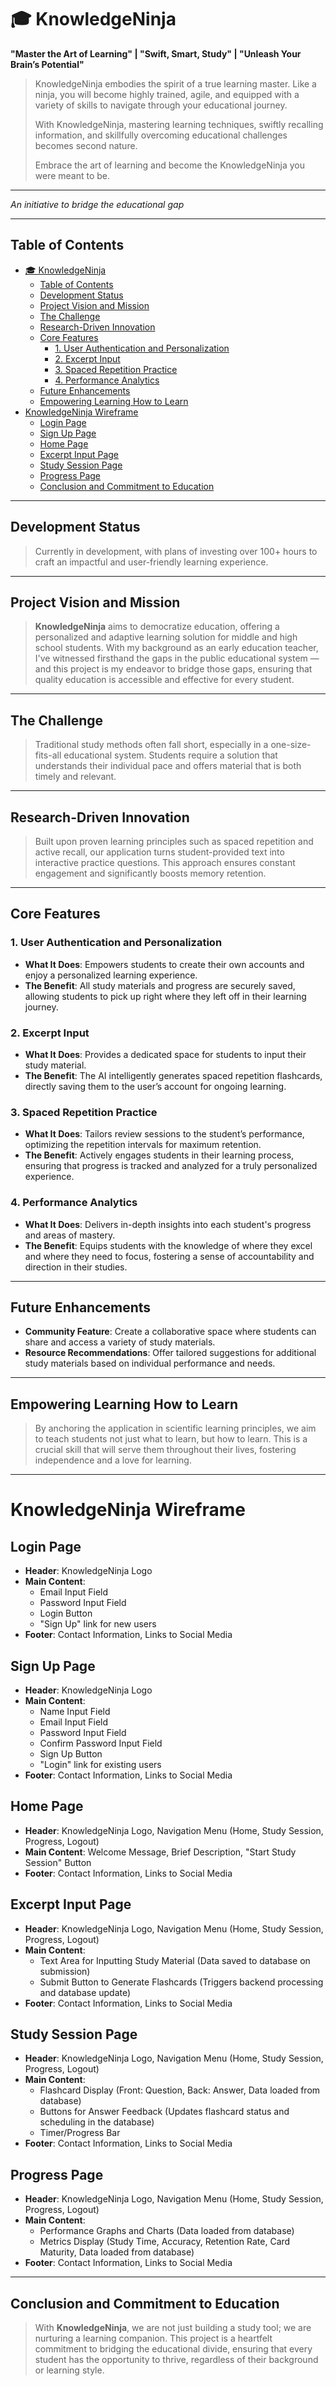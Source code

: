 # 🎓 KnowledgeNinja

**"Master the Art of Learning" | "Swift, Smart, Study" | "Unleash Your Brain’s Potential"**

> KnowledgeNinja embodies the spirit of a true learning master. Like a ninja, you will become highly trained, agile, and equipped with a variety of skills to navigate through your educational journey.
>
> With KnowledgeNinja, mastering learning techniques, swiftly recalling information, and skillfully overcoming educational challenges becomes second nature.
>
> Embrace the art of learning and become the KnowledgeNinja you were meant to be.

---

_An initiative to bridge the educational gap_

---

## Table of Contents

- [🎓 KnowledgeNinja](#-knowledgeninja)
  - [Table of Contents](#table-of-contents)
  - [Development Status](#development-status)
  - [Project Vision and Mission](#project-vision-and-mission)
  - [The Challenge](#the-challenge)
  - [Research-Driven Innovation](#research-driven-innovation)
  - [Core Features](#core-features)
    - [1. User Authentication and Personalization](#1-user-authentication-and-personalization)
    - [2. Excerpt Input](#2-excerpt-input)
    - [3. Spaced Repetition Practice](#3-spaced-repetition-practice)
    - [4. Performance Analytics](#4-performance-analytics)
  - [Future Enhancements](#future-enhancements)
  - [Empowering Learning How to Learn](#empowering-learning-how-to-learn)
- [KnowledgeNinja Wireframe](#knowledgeninja-wireframe)
  - [Login Page](#login-page)
  - [Sign Up Page](#sign-up-page)
  - [Home Page](#home-page)
  - [Excerpt Input Page](#excerpt-input-page)
  - [Study Session Page](#study-session-page)
  - [Progress Page](#progress-page)
  - [Conclusion and Commitment to Education](#conclusion-and-commitment-to-education)

---

## Development Status

> Currently in development, with plans of investing over 100+ hours to craft an impactful and user-friendly learning experience.

---

## Project Vision and Mission

> **KnowledgeNinja** aims to democratize education, offering a personalized and adaptive learning solution for middle and high school students. With my background as an early education teacher, I've witnessed firsthand the gaps in the public educational system — and this project is my endeavor to bridge those gaps, ensuring that quality education is accessible and effective for every student.

---

## The Challenge

> Traditional study methods often fall short, especially in a one-size-fits-all educational system. Students require a solution that understands their individual pace and offers material that is both timely and relevant.

---

## Research-Driven Innovation

> Built upon proven learning principles such as spaced repetition and active recall, our application turns student-provided text into interactive practice questions. This approach ensures constant engagement and significantly boosts memory retention.

---

## Core Features

### 1. User Authentication and Personalization

- **What It Does**: Empowers students to create their own accounts and enjoy a personalized learning experience.
- **The Benefit**: All study materials and progress are securely saved, allowing students to pick up right where they left off in their learning journey.

### 2. Excerpt Input

- **What It Does**: Provides a dedicated space for students to input their study material.
- **The Benefit**: The AI intelligently generates spaced repetition flashcards, directly saving them to the user’s account for ongoing learning.

### 3. Spaced Repetition Practice

- **What It Does**: Tailors review sessions to the student’s performance, optimizing the repetition intervals for maximum retention.
- **The Benefit**: Actively engages students in their learning process, ensuring that progress is tracked and analyzed for a truly personalized experience.

### 4. Performance Analytics

- **What It Does**: Delivers in-depth insights into each student's progress and areas of mastery.
- **The Benefit**: Equips students with the knowledge of where they excel and where they need to focus, fostering a sense of accountability and direction in their studies.

---

## Future Enhancements

- **Community Feature**: Create a collaborative space where students can share and access a variety of study materials.
- **Resource Recommendations**: Offer tailored suggestions for additional study materials based on individual performance and needs.

---

## Empowering Learning How to Learn

> By anchoring the application in scientific learning principles, we aim to teach students not just what to learn, but how to learn. This is a crucial skill that will serve them throughout their lives, fostering independence and a love for learning.

---

# KnowledgeNinja Wireframe

## Login Page

- **Header**: KnowledgeNinja Logo
- **Main Content**:
  - Email Input Field
  - Password Input Field
  - Login Button
  - "Sign Up" link for new users
- **Footer**: Contact Information, Links to Social Media

## Sign Up Page

- **Header**: KnowledgeNinja Logo
- **Main Content**:
  - Name Input Field
  - Email Input Field
  - Password Input Field
  - Confirm Password Input Field
  - Sign Up Button
  - "Login" link for existing users
- **Footer**: Contact Information, Links to Social Media

## Home Page

- **Header**: KnowledgeNinja Logo, Navigation Menu (Home, Study Session, Progress, Logout)
- **Main Content**: Welcome Message, Brief Description, "Start Study Session" Button
- **Footer**: Contact Information, Links to Social Media

## Excerpt Input Page

- **Header**: KnowledgeNinja Logo, Navigation Menu (Home, Study Session, Progress, Logout)
- **Main Content**:
  - Text Area for Inputting Study Material (Data saved to database on submission)
  - Submit Button to Generate Flashcards (Triggers backend processing and database update)
- **Footer**: Contact Information, Links to Social Media

## Study Session Page

- **Header**: KnowledgeNinja Logo, Navigation Menu (Home, Study Session, Progress, Logout)
- **Main Content**:
  - Flashcard Display (Front: Question, Back: Answer, Data loaded from database)
  - Buttons for Answer Feedback (Updates flashcard status and scheduling in the database)
  - Timer/Progress Bar
- **Footer**: Contact Information, Links to Social Media

## Progress Page

- **Header**: KnowledgeNinja Logo, Navigation Menu (Home, Study Session, Progress, Logout)
- **Main Content**:
  - Performance Graphs and Charts (Data loaded from database)
  - Metrics Display (Study Time, Accuracy, Retention Rate, Card Maturity, Data loaded from database)
- **Footer**: Contact Information, Links to Social Media

---

## Conclusion and Commitment to Education

> With **KnowledgeNinja**, we are not just building a study tool; we are nurturing a learning companion. This project is a heartfelt commitment to bridging the educational divide, ensuring that every student has the opportunity to thrive, regardless of their background or learning style.
